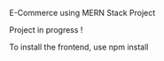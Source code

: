 E-Commerce using MERN Stack Project

Project in progress !

To install the frontend, use npm install